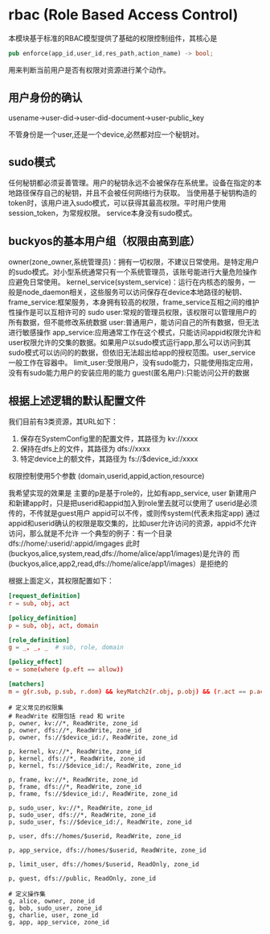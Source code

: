 # rbac (Role Based Access Control)
本模块基于标准的RBAC模型提供了基础的权限控制组件，其核心是
```rust
pub enforce(app_id,user_id,res_path,action_name) -> bool;
```
用来判断当前用户是否有权限对资源进行某个动作。

## 用户身份的确认

usename->user-did->user-did-document->user-public_key

不管身份是一个user,还是一个device,必然都对应一个秘钥对。

## sudo模式

任何秘钥都必须妥善管理。用户的秘钥永远不会被保存在系统里。设备在指定的本地路径保存自己的秘钥，并且不会被任何网络行为获取。
当使用基于秘钥构造的token时，该用户进入sudo模式，可以获得其最高权限。平时用户使用session_token，为常规权限。
service本身没有sudo模式。

## buckyos的基本用户组（权限由高到底）

owner(zone_owner,系统管理员)：拥有一切权限，不建议日常使用。是特定用户的sudo模式。对小型系统通常只有一个系统管理员，该账号能进行大量危险操作应避免日常使用。
kernel_service(system_service)：运行在内核态的服务，一般是node_daemon相关，这些服务可以访问保存在device本地路径的秘钥、
frame_service:框架服务，本身拥有较高的权限，frame_service互相之间的维护性操作是可以互相许可的
sudo user:常规的管理员权限，该权限可以管理用户的所有数据，但不能修改系统数据
user:普通用户，能访问自己的所有数据，但无法进行敏感操作
app_service:应用通常工作在这个模式，只能访问appid权限允许和user权限允许的交集的数据。如果用户以sudo模式运行app,那么可以访问到其sudo模式可以访问的的数据，但依旧无法超出给app的授权范围。user_service一般工作在容器中。
limit_user:受限用户，没有sudo能力，只能使用指定应用，没有有sudo能力用户的安装应用的能力
guest(匿名用户):只能访问公开的数据

## 根据上述逻辑的默认配置文件

我们目前有3类资源，其URL如下：
1. 保存在SystemConfig里的配置文件，其路径为 kv://xxxx
2. 保持在dfs上的文件，其路径为 dfs://xxxx
3. 特定device上的额文件，其路径为 fs://$device_id:/xxxx


权限控制使用5个参数
(domain,userid,appid,action,resource)

我希望实现的效果是
主要的p是基于role的，比如有app_service, user
新建用户和新建app时，只是把userid和appid加入到role里去就可以使用了
userid是必须传的，不传就是guest用户
appid可以不传，或则传system(代表未指定app) 
通过appid和userid确认的权限是取交集的，比如user允许访问的资源，appid不允许访问，那么就是不允许
一个典型的例子：有一个目录
dfs://home/:userid/:appid/imgages
此时(buckyos,alice,system,read,dfs://home/alice/app1/images)是允许的
而(buckyos,alice,app2,read,dfs://home/alice/app1/images）是拒绝的

根据上面定义，其权限配置如下：
``` model.conf
[request_definition]
r = sub, obj, act

[policy_definition]
p = sub, obj, act, domain

[role_definition]
g = _, _, _  # sub, role, domain

[policy_effect]
e = some(where (p.eft == allow))

[matchers]
m = g(r.sub, p.sub, r.dom) && keyMatch2(r.obj, p.obj) && (r.act == p.act || keyMatch(r.act, p.act))


```

```policy.csv
# 定义常见的权限集
# ReadWrite 权限包括 read 和 write
p, owner, kv://*, ReadWrite, zone_id
p, owner, dfs://*, ReadWrite, zone_id
p, owner, fs://$device_id:/, ReadWrite, zone_id

p, kernel, kv://*, ReadWrite, zone_id
p, kernel, dfs://*, ReadWrite, zone_id
p, kernel, fs://$device_id:/, ReadWrite, zone_id

p, frame, kv://*, ReadWrite, zone_id
p, frame, dfs://*, ReadWrite, zone_id
p, frame, fs://$device_id:/, ReadWrite, zone_id

p, sudo_user, kv://*, ReadWrite, zone_id
p, sudo_user, dfs://*, ReadWrite, zone_id
p, sudo_user, fs://$device_id:/, ReadWrite, zone_id

p, user, dfs://homes/$userid, ReadWrite, zone_id

p, app_service, dfs://homes/$userid, ReadWrite, zone_id

p, limit_user, dfs://homes/$userid, ReadOnly, zone_id

p, guest, dfs://public, ReadOnly, zone_id

# 定义操作集
g, alice, owner, zone_id
g, bob, sudo_user, zone_id
g, charlie, user, zone_id
g, app, app_service, zone_id



```

